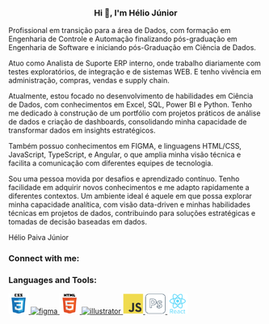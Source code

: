<h3 align="center">Hi 👋, I'm Hélio Júnior</h3>
<p align="center">

Profissional em transição para a área de Dados, com formação em Engenharia de Controle e Automação finalizando pós-graduação em Engenharia de Software e iniciando pós-Graduação em Ciência de Dados. 

Atuo como Analista de Suporte ERP interno, onde trabalho diariamente com testes exploratórios, de integração e de sistemas WEB. E tenho vivência em administração, compras, vendas e supply chain.

Atualmente, estou focado no desenvolvimento de habilidades em Ciência de Dados, com conhecimentos em Excel, SQL, Power BI e Python. Tenho me dedicado à construção de um portfólio com projetos práticos de análise de dados e criação de dashboards, consolidando minha capacidade de transformar dados em insights estratégicos.

Também possuo conhecimentos em FIGMA, e linguagens HTML/CSS, JavaScript, TypeScript, e Angular, o que amplia minha visão técnica e facilita a comunicação com diferentes equipes de tecnologia.

Sou uma pessoa movida por desafios e aprendizado contínuo. Tenho facilidade em adquirir novos conhecimentos e me adapto rapidamente a diferentes contextos. Um ambiente ideal é aquele em que possa explorar minha capacidade analítica, com visão data-driven e minhas habilidades técnicas em projetos de dados, contribuindo para soluções estratégicas e tomadas de decisão baseadas em dados.


Hélio Paiva Júnior
</p>

<h3 align="left">Connect with me:</h3>
<p align="left">
</p>

<h3 align="left">Languages and Tools:</h3>
<p align="left"> <a href="https://www.w3schools.com/css/" target="_blank" rel="noreferrer"> <img src="https://raw.githubusercontent.com/devicons/devicon/master/icons/css3/css3-original-wordmark.svg" alt="css3" width="40" height="40"/> </a> <a href="https://www.figma.com/" target="_blank" rel="noreferrer"> <img src="https://www.vectorlogo.zone/logos/figma/figma-icon.svg" alt="figma" width="40" height="40"/> </a> <a href="https://www.w3.org/html/" target="_blank" rel="noreferrer"> <img src="https://raw.githubusercontent.com/devicons/devicon/master/icons/html5/html5-original-wordmark.svg" alt="html5" width="40" height="40"/> </a> <a href="https://www.adobe.com/in/products/illustrator.html" target="_blank" rel="noreferrer"> <img src="https://www.vectorlogo.zone/logos/adobe_illustrator/adobe_illustrator-icon.svg" alt="illustrator" width="40" height="40"/> </a> <a href="https://developer.mozilla.org/en-US/docs/Web/JavaScript" target="_blank" rel="noreferrer"> <img src="https://raw.githubusercontent.com/devicons/devicon/master/icons/javascript/javascript-original.svg" alt="javascript" width="40" height="40"/> </a> <a href="https://www.photoshop.com/en" target="_blank" rel="noreferrer"> <img src="https://raw.githubusercontent.com/devicons/devicon/master/icons/photoshop/photoshop-line.svg" alt="photoshop" width="40" height="40"/> </a> <a href="https://reactjs.org/" target="_blank" rel="noreferrer"> <img src="https://raw.githubusercontent.com/devicons/devicon/master/icons/react/react-original-wordmark.svg" alt="react" width="40" height="40"/> </a> </p>


